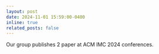 ```yaml
---
layout: post
date: 2024-11-01 15:59:00-0400
inline: true
related_posts: false
---
```


Our group publishes 2 paper at ACM IMC 2024 conferences.
